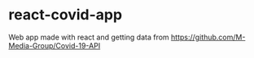 # react-covid-app
Web app made with react and getting data from https://github.com/M-Media-Group/Covid-19-API

